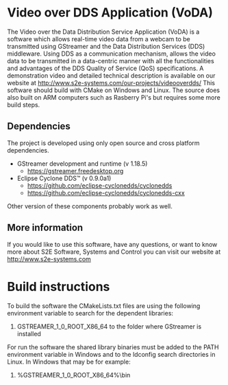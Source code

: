 # Video over DDS Application (VoDA) #

The Video over the Data Distribution Service Application (VoDA) is a software which allows real-time video data from a webcam to be transmitted using GStreamer and the Data Distribution Services (DDS) middleware. Using DDS as a communication mechanism, allows the video data to be transmitted in a data-centric manner with all the functionalities and advantages of the DDS Quality of Service (QoS) specifications. A demonstration video and detailed technical description is available on our website at http://www.s2e-systems.com/our-projects/videooverdds/
This software should build with CMake on Windows and Linux. The source does also built on ARM computers such as Rasberry Pi's but requires some more build steps.

## Dependencies ##
The project is developed using only open source and cross platform dependencies.

- GStreamer development and runtime  (v 1.18.5)
  - https://gstreamer.freedesktop.org
- Eclipse Cyclone DDS™ (v 0.9.0a1)
  - https://github.com/eclipse-cyclonedds/cyclonedds
  - https://github.com/eclipse-cyclonedds/cyclonedds-cxx


Other version of these components probably work as well.

## More information ##
If you would like to use this software, have any questions, or want to know more about S2E Software, Systems and Control you can visit our website at http://www.s2e-systems.com

# Build instructions #
To build the software the CMakeLists.txt files are using the following environment variable to search for the dependent libraries:
1. GSTREAMER_1_0_ROOT_X86_64 to the folder where GStreamer is installed

For run the software the shared library binaries must be added to the PATH environment variable in Windows and to the ldconfig search directories in Linux. In Windows that may be for example:
1. %GSTREAMER_1_0_ROOT_X86_64%\bin



